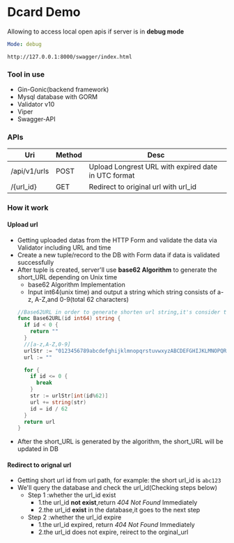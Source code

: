# Dcard Demo
Allowing to access local open apis if server is in **debug mode**
```yaml
Mode: debug
```
```
http://127.0.0.1:8000/swagger/index.html
```
### Tool in use
* Gin-Gonic(backend framework)
* Mysql database with GORM
* Validator v10 
* Viper
* Swagger-API

### APIs
|Uri|Method|Desc|
|---|---|---|
|/api/v1/urls|POST|Upload Longrest URL with expired date in UTC format|
|/{url_id}|GET|Redirect to original url with url_id|

### How it work
#### Upload url
* Getting uploaded datas from the HTTP Form and validate the data via Validator including URL and time
* Create a new tuple/record to the DB with Form data if data is validated successfully
* After tuple is created, server'll use **base62 Algorithm** to generate the short_URL depending on Unix time
  * base62 Algorithm Implementation
  * Input int64(unix time) and output a string which string consists of a-z, A-Z,and 0-9(total 62 characters) 
  ```go
  //Base62URL in order to generate shorten url string,it's consider to use base 62 approach(6byte)
  func Base62URL(id int64) string {
    if id < 0 {
      return ""
    }
    //[a-z,A-Z,0-9]
    urlStr := "0123456789abcdefghijklmnopqrstuvwxyzABCDEFGHIJKLMNOPQRSTUVWXYZ" //total 62 character
    url := ""

    for {
      if id <= 0 {
        break
      }
      str := urlStr[int(id%62)]
      url += string(str)
      id = id / 62
    }
    return url
  }
  ```
* After the short_URL is generated by the algorithm, the short_URL will be updated in DB

#### Redirect to orignal url
* Getting short url id from url path, for example: the short url_id is `abc123`
* We'll query the database and check the url_id(Checking steps below)
  * Step 1 :whether the url_id exist
    * 1.the url_id **not exist**,return *404 Not Found* Immediately
    * 2.the url_id **exist** in the database,it goes to the next step
  * Step 2 :whether the url_id expire
    * 1.the url_id expired, return *404 Not Found* Immediately
    * 2.the url_id does not expire, reirect to the orginal_url
